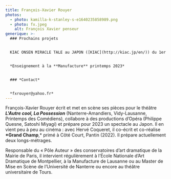 ```yaml
---
title: François-Xavier Rouyer
photos:
  - photo: kamilla-k-stanley-s-e1640235858989.png
  - photo: fx.jpeg
    alt: François Xavier penseur
generique: >-
  ### Prochains projets


  ﻿KIAC ONSEN MIRACLE TALE au JAPON ([KIAC](http://kiac.jp/en/)) du 1er au 20 mars 2023 


  *E﻿nseignement à la **Manufacture** printemps 2023*


  ### *C﻿ontact*


  *fxrouyer@yahoo.fr*
---
```



<!--StartFragment-->

François-Xavier Rouyer écrit et met en scène ses pièces pour le théâtre ***L'Autre cool, La Possession*** (Nanterre-Amandiers, Vidy-Lausanne, Printemps des Comédiens), collabore à des productions d’Opéra (Philippe Quesne, Satoshi Miyagi) et prépare pour 2023 un spectacle au Japon. Il en vient peu à peu au cinéma : avec Hervé Coqueret, il co-écrit et co-réalise **\*Grand Champ**,* primé à Côté Court, Pantin (2022). Il prépare actuellement deux longs-métrages.

Responsable du « Pôle Auteur » des conservatoires d’art dramatique de la Mairie de Paris, il intervient régulièrement à l’École Nationale d’Art Dramatique de Montpellier, à la Manufacture de Lausanne ou au Master de Mise en Scène de l’Université de Nanterre ou encore au théâtre universitaire de Tours.

<!--EndFragment-->
